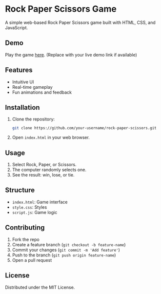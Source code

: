 # Rock Paper Scissors Game

A simple web-based Rock Paper Scissors game built with HTML, CSS, and JavaScript.

## Demo

Play the game [here](#). (Replace with your live demo link if available)

## Features

- Intuitive UI
- Real-time gameplay
- Fun animations and feedback

## Installation

1. Clone the repository:
    ```sh
    git clone https://github.com/your-username/rock-paper-scissors.git
    ```

2. Open `index.html` in your web browser.

## Usage

1. Select Rock, Paper, or Scissors.
2. The computer randomly selects one.
3. See the result: win, lose, or tie.

## Structure

- `index.html`: Game interface
- `style.css`: Styles
- `script.js`: Game logic

## Contributing

1. Fork the repo
2. Create a feature branch (`git checkout -b feature-name`)
3. Commit your changes (`git commit -m 'Add feature'`)
4. Push to the branch (`git push origin feature-name`)
5. Open a pull request

## License

Distributed under the MIT License.
